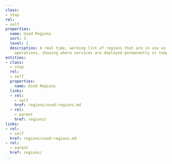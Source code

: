 ```yaml
---
class:
- stop
rel:
- self
properties:
  name: Used Regions
  sort: 3
  level: 1
  description: A real time, working list of regions that are in use as part of platform
    operations, showing where services are deployed permanently or temporarily.
entities:
- class:
  - stop
  rel:
  - self
  properties:
    name: Used Regions
  links:
  - rel:
    - self
    href: regions/used-regions.md
  - rel:
    - parent
    href: regions/
links:
- rel:
  - self
  href: regions/used-regions.md
- rel:
  - parent
  href: regions/
...
```

